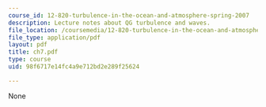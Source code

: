 ```yaml
---
course_id: 12-820-turbulence-in-the-ocean-and-atmosphere-spring-2007
description: Lecture notes about QG turbulence and waves.
file_location: /coursemedia/12-820-turbulence-in-the-ocean-and-atmosphere-spring-2007/98f6717e14fc4a9e712bd2e289f25624_ch7.pdf
file_type: application/pdf
layout: pdf
title: ch7.pdf
type: course
uid: 98f6717e14fc4a9e712bd2e289f25624

---
```

None